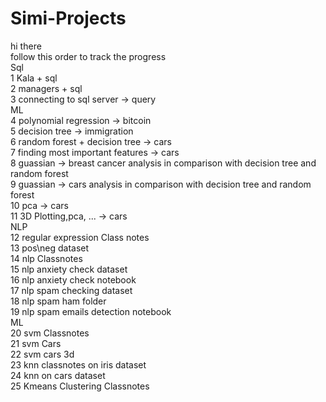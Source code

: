 # Simi-Projects
hi there <br />
follow this order to track the progress <br />
Sql <br />
1 Kala + sql<br />
2 managers + sql <br />
3 connecting to sql server -> query <br />
ML <br />
4 polynomial regression -> bitcoin <br />
5 decision tree -> immigration <br />
6 random forest + decision tree -> cars <br />
7 finding most important features -> cars <br /> 
8 guassian -> breast cancer analysis in comparison with decision tree and random forest <br />
9 guassian -> cars analysis in comparison with decision tree and random forest <br />
10 pca -> cars <br />
11 3D Plotting,pca, ... -> cars <br />
NLP  <br />
12 regular expression  Class notes<br />
13 pos\neg dataset <br />
14 nlp Classnotes <br />
15 nlp anxiety check dataset <br />
16 nlp anxiety check notebook <br />
17 nlp spam checking dataset <br />
18 nlp spam ham folder <br />
19 nlp spam emails detection notebook <br />
ML  <br />
20 svm Classnotes  <br />
21 svm Cars  <br />
22 svm cars 3d <br /> 
23 knn classnotes on iris dataset <br /> 
24 knn on cars dataset <br /> 
25 Kmeans Clustering Classnotes
